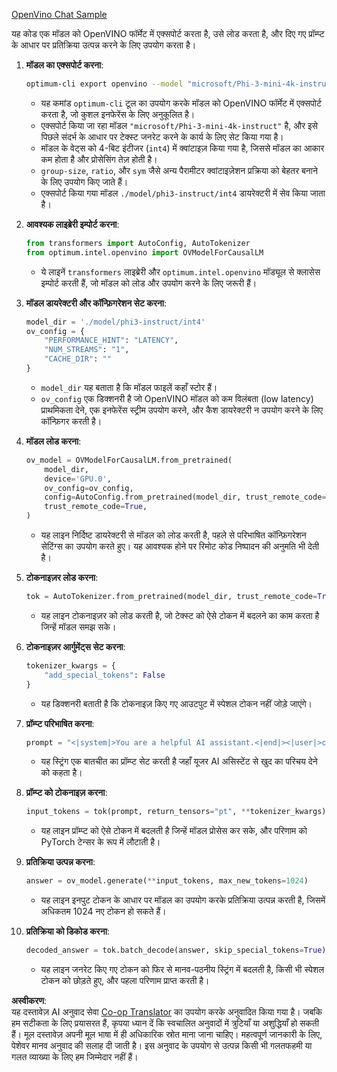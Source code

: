 <!--
CO_OP_TRANSLATOR_METADATA:
{
  "original_hash": "a2a54312eea82ac654fb0f6d39b1f772",
  "translation_date": "2025-07-16T23:02:52+00:00",
  "source_file": "md/02.Application/01.TextAndChat/Phi3/E2E_OpenVino_Chat.md",
  "language_code": "hi"
}
-->
[OpenVino Chat Sample](../../../../../../code/06.E2E/E2E_OpenVino_Chat_Phi3-instruct.ipynb)

यह कोड एक मॉडल को OpenVINO फॉर्मेट में एक्सपोर्ट करता है, उसे लोड करता है, और दिए गए प्रॉम्प्ट के आधार पर प्रतिक्रिया उत्पन्न करने के लिए उपयोग करता है।

1. **मॉडल का एक्सपोर्ट करना**:
   ```bash
   optimum-cli export openvino --model "microsoft/Phi-3-mini-4k-instruct" --task text-generation-with-past --weight-format int4 --group-size 128 --ratio 0.6 --sym --trust-remote-code ./model/phi3-instruct/int4
   ```
   - यह कमांड `optimum-cli` टूल का उपयोग करके मॉडल को OpenVINO फॉर्मेट में एक्सपोर्ट करता है, जो कुशल इनफेरेंस के लिए अनुकूलित है।
   - एक्सपोर्ट किया जा रहा मॉडल `"microsoft/Phi-3-mini-4k-instruct"` है, और इसे पिछले संदर्भ के आधार पर टेक्स्ट जनरेट करने के कार्य के लिए सेट किया गया है।
   - मॉडल के वेट्स को 4-बिट इंटीजर (`int4`) में क्वांटाइज़ किया गया है, जिससे मॉडल का आकार कम होता है और प्रोसेसिंग तेज़ होती है।
   - `group-size`, `ratio`, और `sym` जैसे अन्य पैरामीटर क्वांटाइज़ेशन प्रक्रिया को बेहतर बनाने के लिए उपयोग किए जाते हैं।
   - एक्सपोर्ट किया गया मॉडल `./model/phi3-instruct/int4` डायरेक्टरी में सेव किया जाता है।

2. **आवश्यक लाइब्रेरी इम्पोर्ट करना**:
   ```python
   from transformers import AutoConfig, AutoTokenizer
   from optimum.intel.openvino import OVModelForCausalLM
   ```
   - ये लाइनें `transformers` लाइब्रेरी और `optimum.intel.openvino` मॉड्यूल से क्लासेस इम्पोर्ट करती हैं, जो मॉडल को लोड और उपयोग करने के लिए जरूरी हैं।

3. **मॉडल डायरेक्टरी और कॉन्फ़िगरेशन सेट करना**:
   ```python
   model_dir = './model/phi3-instruct/int4'
   ov_config = {
       "PERFORMANCE_HINT": "LATENCY",
       "NUM_STREAMS": "1",
       "CACHE_DIR": ""
   }
   ```
   - `model_dir` यह बताता है कि मॉडल फाइलें कहाँ स्टोर हैं।
   - `ov_config` एक डिक्शनरी है जो OpenVINO मॉडल को कम विलंबता (low latency) प्राथमिकता देने, एक इनफेरेंस स्ट्रीम उपयोग करने, और कैश डायरेक्टरी न उपयोग करने के लिए कॉन्फ़िगर करती है।

4. **मॉडल लोड करना**:
   ```python
   ov_model = OVModelForCausalLM.from_pretrained(
       model_dir,
       device='GPU.0',
       ov_config=ov_config,
       config=AutoConfig.from_pretrained(model_dir, trust_remote_code=True),
       trust_remote_code=True,
   )
   ```
   - यह लाइन निर्दिष्ट डायरेक्टरी से मॉडल को लोड करती है, पहले से परिभाषित कॉन्फ़िगरेशन सेटिंग्स का उपयोग करते हुए। यह आवश्यक होने पर रिमोट कोड निष्पादन की अनुमति भी देती है।

5. **टोकनाइज़र लोड करना**:
   ```python
   tok = AutoTokenizer.from_pretrained(model_dir, trust_remote_code=True)
   ```
   - यह लाइन टोकनाइज़र को लोड करती है, जो टेक्स्ट को ऐसे टोकन में बदलने का काम करता है जिन्हें मॉडल समझ सके।

6. **टोकनाइज़र आर्गुमेंट्स सेट करना**:
   ```python
   tokenizer_kwargs = {
       "add_special_tokens": False
   }
   ```
   - यह डिक्शनरी बताती है कि टोकनाइज़ किए गए आउटपुट में स्पेशल टोकन नहीं जोड़े जाएंगे।

7. **प्रॉम्प्ट परिभाषित करना**:
   ```python
   prompt = "<|system|>You are a helpful AI assistant.<|end|><|user|>can you introduce yourself?<|end|><|assistant|>"
   ```
   - यह स्ट्रिंग एक बातचीत का प्रॉम्प्ट सेट करती है जहाँ यूजर AI असिस्टेंट से खुद का परिचय देने को कहता है।

8. **प्रॉम्प्ट को टोकनाइज़ करना**:
   ```python
   input_tokens = tok(prompt, return_tensors="pt", **tokenizer_kwargs)
   ```
   - यह लाइन प्रॉम्प्ट को ऐसे टोकन में बदलती है जिन्हें मॉडल प्रोसेस कर सके, और परिणाम को PyTorch टेन्सर के रूप में लौटाती है।

9. **प्रतिक्रिया उत्पन्न करना**:
   ```python
   answer = ov_model.generate(**input_tokens, max_new_tokens=1024)
   ```
   - यह लाइन इनपुट टोकन के आधार पर मॉडल का उपयोग करके प्रतिक्रिया उत्पन्न करती है, जिसमें अधिकतम 1024 नए टोकन हो सकते हैं।

10. **प्रतिक्रिया को डिकोड करना**:
    ```python
    decoded_answer = tok.batch_decode(answer, skip_special_tokens=True)[0]
    ```
    - यह लाइन जनरेट किए गए टोकन को फिर से मानव-पठनीय स्ट्रिंग में बदलती है, किसी भी स्पेशल टोकन को छोड़ते हुए, और पहला परिणाम प्राप्त करती है।

**अस्वीकरण**:  
यह दस्तावेज़ AI अनुवाद सेवा [Co-op Translator](https://github.com/Azure/co-op-translator) का उपयोग करके अनुवादित किया गया है। जबकि हम सटीकता के लिए प्रयासरत हैं, कृपया ध्यान दें कि स्वचालित अनुवादों में त्रुटियाँ या अशुद्धियाँ हो सकती हैं। मूल दस्तावेज़ अपनी मूल भाषा में ही अधिकारिक स्रोत माना जाना चाहिए। महत्वपूर्ण जानकारी के लिए, पेशेवर मानव अनुवाद की सलाह दी जाती है। इस अनुवाद के उपयोग से उत्पन्न किसी भी गलतफहमी या गलत व्याख्या के लिए हम जिम्मेदार नहीं हैं।